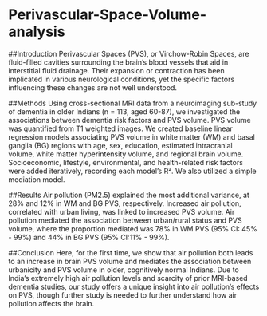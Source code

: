 # Perivascular-Space-Volume-analysis

##Introduction
Perivascular Spaces (PVS), or Virchow-Robin Spaces, are fluid-filled cavities surrounding the brain’s blood vessels that aid in interstitial fluid drainage. Their expansion or contraction has been implicated in various neurological conditions, yet the specific factors influencing these changes are not well understood. 

##Methods
Using cross-sectional MRI data from a neuroimaging sub-study of dementia in older Indians (n = 113, aged 60-87), we investigated the associations between dementia risk factors and PVS volume. PVS volume was quantified from T1 weighted images. We created baseline linear regression models associating PVS volume in white matter (WM) and basal ganglia (BG) regions with age, sex, education, estimated intracranial volume, white matter hyperintensity volume, and regional brain volume. Socioeconomic, lifestyle, environmental, and health-related risk factors were added iteratively, recording each model’s R². We also utilized a simple mediation model. 

##Results
Air pollution (PM2.5) explained the most additional variance, at 28% and 12% in WM and BG PVS, respectively. Increased air pollution, correlated with urban living, was linked to increased PVS volume. Air pollution mediated the association between urban/rural status and PVS volume, where the proportion mediated was 78% in WM PVS (95% CI: 45% - 99%) and 44% in BG PVS (95% CI:11% - 99%). 

##Conclusion
Here, for the first time, we show that air pollution both leads to an increase in brain PVS volume and mediates the association between urbanicity and PVS volume in older, cognitively normal Indians. Due to India’s extremely high air pollution levels and scarcity of prior MRI-based dementia studies, our study offers a unique insight into air pollution’s effects on PVS, though further study is needed to further understand how air pollution affects the brain. 
